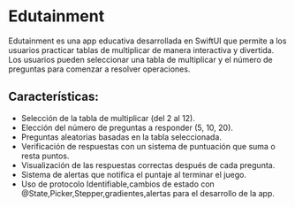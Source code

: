 # Edutainment
Edutainment es una app educativa desarrollada en SwiftUI que permite a los usuarios practicar tablas de multiplicar de manera interactiva y divertida. Los usuarios pueden seleccionar una tabla de multiplicar y el número de preguntas para comenzar a resolver operaciones.

## Características:
- Selección de la tabla de multiplicar (del 2 al 12).
- Elección del número de preguntas a responder (5, 10, 20).
- Preguntas aleatorias basadas en la tabla seleccionada.
- Verificación de respuestas con un sistema de puntuación que suma o resta puntos.
- Visualización de las respuestas correctas después de cada pregunta.
- Sistema de alertas que notifica el puntaje al terminar el juego.
- Uso de protocolo Identifiable,cambios de estado con @State,Picker,Stepper,gradientes,alertas para el desarrollo de la app.
